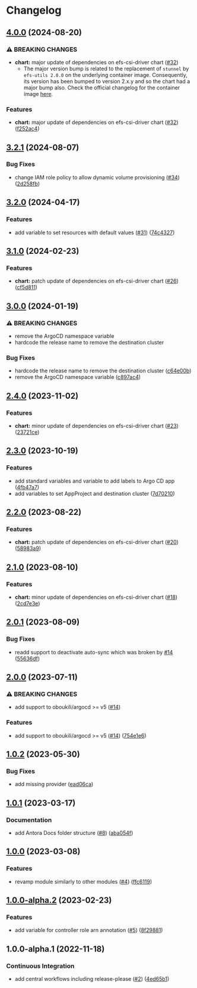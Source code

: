 # Changelog

## [4.0.0](https://github.com/camptocamp/devops-stack-module-efs-csi-driver/compare/v3.2.1...v4.0.0) (2024-08-20)


### ⚠ BREAKING CHANGES

* **chart:** major update of dependencies on efs-csi-driver chart ([#32](https://github.com/camptocamp/devops-stack-module-efs-csi-driver/issues/32))
  * The major version bump is related to the replacement of `stunnel` by `efs-utils 2.0.0` on the underlying container image. Consequently, its version has been bumped to version 2.x.y and so the chart had a major bump also. Check the official changelog for the container image [here](https://github.com/kubernetes-sigs/aws-efs-csi-driver/blob/master/CHANGELOG-2.x.md#v200).

### Features

* **chart:** major update of dependencies on efs-csi-driver chart ([#32](https://github.com/camptocamp/devops-stack-module-efs-csi-driver/issues/32)) ([f252ac4](https://github.com/camptocamp/devops-stack-module-efs-csi-driver/commit/f252ac47940474bffd1d109f9b1b3fd37435c234))

## [3.2.1](https://github.com/camptocamp/devops-stack-module-efs-csi-driver/compare/v3.2.0...v3.2.1) (2024-08-07)


### Bug Fixes

* change IAM role policy to allow dynamic volume provisioning ([#34](https://github.com/camptocamp/devops-stack-module-efs-csi-driver/issues/34)) ([2d258fb](https://github.com/camptocamp/devops-stack-module-efs-csi-driver/commit/2d258fb6a2f8cb1a35ec96003533aea7832e70d7))

## [3.2.0](https://github.com/camptocamp/devops-stack-module-efs-csi-driver/compare/v3.1.0...v3.2.0) (2024-04-17)


### Features

* add variable to set resources with default values ([#31](https://github.com/camptocamp/devops-stack-module-efs-csi-driver/issues/31)) ([74c4327](https://github.com/camptocamp/devops-stack-module-efs-csi-driver/commit/74c4327e3bce42792b46007babcf37c317a63610))

## [3.1.0](https://github.com/camptocamp/devops-stack-module-efs-csi-driver/compare/v3.0.0...v3.1.0) (2024-02-23)


### Features

* **chart:** patch update of dependencies on efs-csi-driver chart ([#26](https://github.com/camptocamp/devops-stack-module-efs-csi-driver/issues/26)) ([cf5d811](https://github.com/camptocamp/devops-stack-module-efs-csi-driver/commit/cf5d8114b4e033bd38cf983bfd7b76a99d4b61e3))

## [3.0.0](https://github.com/camptocamp/devops-stack-module-efs-csi-driver/compare/v2.4.0...v3.0.0) (2024-01-19)


### ⚠ BREAKING CHANGES

* remove the ArgoCD namespace variable
* hardcode the release name to remove the destination cluster

### Bug Fixes

* hardcode the release name to remove the destination cluster ([c64e00b](https://github.com/camptocamp/devops-stack-module-efs-csi-driver/commit/c64e00b05d45dd7796782f6983959e896aa82d41))
* remove the ArgoCD namespace variable ([c897ac4](https://github.com/camptocamp/devops-stack-module-efs-csi-driver/commit/c897ac4f3b386c412aabe1166f3c837b87002ea8))

## [2.4.0](https://github.com/camptocamp/devops-stack-module-efs-csi-driver/compare/v2.3.0...v2.4.0) (2023-11-02)


### Features

* **chart:** minor update of dependencies on efs-csi-driver chart ([#23](https://github.com/camptocamp/devops-stack-module-efs-csi-driver/issues/23)) ([23721ce](https://github.com/camptocamp/devops-stack-module-efs-csi-driver/commit/23721ce2e361b625761b515d7db284f0c1aaf2e4))

## [2.3.0](https://github.com/camptocamp/devops-stack-module-efs-csi-driver/compare/v2.2.0...v2.3.0) (2023-10-19)


### Features

* add standard variables and variable to add labels to Argo CD app ([4fb47a7](https://github.com/camptocamp/devops-stack-module-efs-csi-driver/commit/4fb47a7f85bd2c2f7eb51a53c3a392f86c979fb6))
* add variables to set AppProject and destination cluster ([7d70210](https://github.com/camptocamp/devops-stack-module-efs-csi-driver/commit/7d7021045fc47a184c56f831680d8e0945d9bb0e))

## [2.2.0](https://github.com/camptocamp/devops-stack-module-efs-csi-driver/compare/v2.1.0...v2.2.0) (2023-08-22)


### Features

* **chart:** patch update of dependencies on efs-csi-driver chart ([#20](https://github.com/camptocamp/devops-stack-module-efs-csi-driver/issues/20)) ([58983a9](https://github.com/camptocamp/devops-stack-module-efs-csi-driver/commit/58983a97eb2bbd92fcf377f91b854bbd6e378809))

## [2.1.0](https://github.com/camptocamp/devops-stack-module-efs-csi-driver/compare/v2.0.1...v2.1.0) (2023-08-10)


### Features

* **chart:** minor update of dependencies on efs-csi-driver chart ([#18](https://github.com/camptocamp/devops-stack-module-efs-csi-driver/issues/18)) ([2cd7e3e](https://github.com/camptocamp/devops-stack-module-efs-csi-driver/commit/2cd7e3e4487b715a4ee8b895e9fd3befecfc8626))

## [2.0.1](https://github.com/camptocamp/devops-stack-module-efs-csi-driver/compare/v2.0.0...v2.0.1) (2023-08-09)


### Bug Fixes

* readd support to deactivate auto-sync which was broken by [#14](https://github.com/camptocamp/devops-stack-module-efs-csi-driver/issues/14) ([55636df](https://github.com/camptocamp/devops-stack-module-efs-csi-driver/commit/55636df767ebbaccb863c8af051af0926d5a2a70))

## [2.0.0](https://github.com/camptocamp/devops-stack-module-efs-csi-driver/compare/v1.0.2...v2.0.0) (2023-07-11)


### ⚠ BREAKING CHANGES

* add support to oboukili/argocd >= v5 ([#14](https://github.com/camptocamp/devops-stack-module-efs-csi-driver/issues/14))

### Features

* add support to oboukili/argocd &gt;= v5 ([#14](https://github.com/camptocamp/devops-stack-module-efs-csi-driver/issues/14)) ([754e1e6](https://github.com/camptocamp/devops-stack-module-efs-csi-driver/commit/754e1e6dd1fa780c07aef7b9af209680fdda60d9))

## [1.0.2](https://github.com/camptocamp/devops-stack-module-efs-csi-driver/compare/v1.0.1...v1.0.2) (2023-05-30)


### Bug Fixes

* add missing provider ([ead06ca](https://github.com/camptocamp/devops-stack-module-efs-csi-driver/commit/ead06cae9e0fc4b1617a85fdca2789c5c69d910d))

## [1.0.1](https://github.com/camptocamp/devops-stack-module-efs-csi-driver/compare/v1.0.0...v1.0.1) (2023-03-17)


### Documentation

* add Antora Docs folder structure ([#8](https://github.com/camptocamp/devops-stack-module-efs-csi-driver/issues/8)) ([aba054f](https://github.com/camptocamp/devops-stack-module-efs-csi-driver/commit/aba054f1533507fff9ec614b2cdf789801fcf2a1))

## [1.0.0](https://github.com/camptocamp/devops-stack-module-efs-csi-driver/compare/v1.0.0-alpha.2...v1.0.0) (2023-03-08)


### Features

* revamp module similarly to other modules ([#4](https://github.com/camptocamp/devops-stack-module-efs-csi-driver/issues/4)) ([ffc6119](https://github.com/camptocamp/devops-stack-module-efs-csi-driver/commit/ffc611940e72a8b738c82ba8799df95fdf2da36d))

## [1.0.0-alpha.2](https://github.com/camptocamp/devops-stack-module-efs-csi-driver/compare/v1.0.0-alpha.1...v1.0.0-alpha.2) (2023-02-23)


### Features

* add variable for controller role arn annotation ([#5](https://github.com/camptocamp/devops-stack-module-efs-csi-driver/issues/5)) ([8f29881](https://github.com/camptocamp/devops-stack-module-efs-csi-driver/commit/8f298814db7e73cc422a21e26f307571218305cc))

## 1.0.0-alpha.1 (2022-11-18)


### Continuous Integration

* add central workflows including release-please ([#2](https://github.com/camptocamp/devops-stack-module-efs-csi-driver/issues/2)) ([4ed65b1](https://github.com/camptocamp/devops-stack-module-efs-csi-driver/commit/4ed65b10a18226cca49c724ac582273b4d740bc5))
